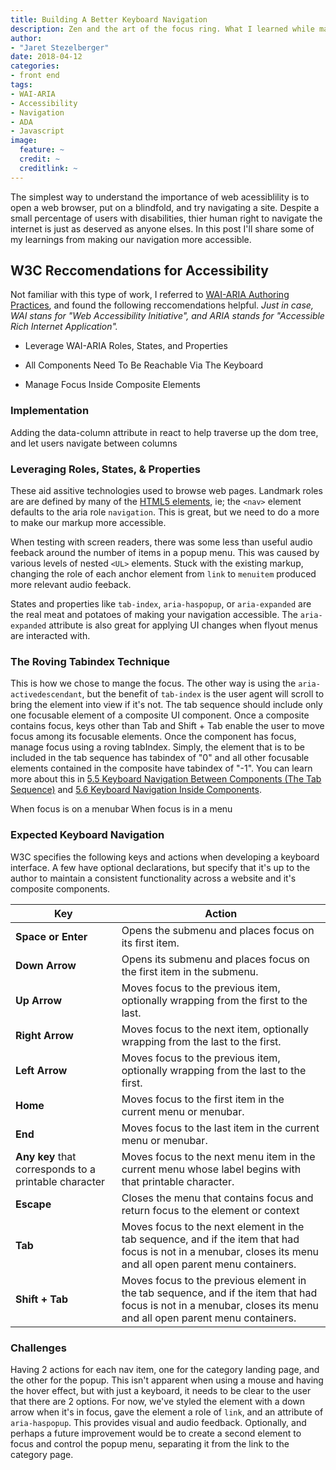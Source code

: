 ```yaml
---
title: Building A Better Keyboard Navigation
description: Zen and the art of the focus ring. What I learned while making our navigation more accessible with a keyboard.
author: 
- "Jaret Stezelberger"
date: 2018-04-12
categories:
- front end
tags:
- WAI-ARIA
- Accessibility
- Navigation
- ADA
- Javascript
image:
  feature: ~
  credit: ~
  creditlink: ~
---
```


The simplest way to understand the importance of web acessiblility is to open a web browser, put on a blindfold, and try navigating a site. Despite a small percentage of users with disabilities, thier human right to navigate the internet is just as deserved as anyone elses. In this post I'll share some of my learnings from making our navigation more accessible.

## W3C Reccomendations for Accessibility

Not familiar with this type of work, I referred to [WAI-ARIA Authoring Practices](https://www.w3.org/TR/wai-aria-practices-1.1/#menu), and found the following reccomendations helpful. *Just in case, WAI stans for "Web Accessibility Initiative", and ARIA stands for "Accessible Rich Internet Application".*

- Leverage WAI-ARIA Roles, States, and Properties 

- All Components Need To Be Reachable Via The Keyboard

- Manage Focus Inside Composite Elements

### Implementation
Adding the data-column attribute in react to help traverse up the dom tree, and let users navigate between columns
	
### Leveraging Roles, States, & Properties 
These aid assitive technologies used to browse web pages. Landmark roles are are defined by many of the [HTML5 elements](https://www.w3.org/TR/2017/NOTE-wai-aria-practices-1.1-20171214/examples/landmarks/HTML5.html), ie; the `<nav>` element defaults to the aria role `navigation`. This is great, but we need to do a more to make our markup more accessible.

When testing with screen readers, there was some less than useful audio feeback around the number of items in a popup menu. This was caused by various levels of nested `<UL>` elements. Stuck with the existing markup, changing the role of each anchor element from `link` to `menuitem` produced more relevant audio feeback.

States and properties like `tab-index`, `aria-haspopup`, or `aria-expanded` are the real meat and potatoes of making your navigation accessible. The `aria-expanded` attribute is also great for applying UI changes when flyout menus are interacted with.

### The Roving Tabindex Technique
This is how we chose to mange the focus. The other way is using the `aria-activedescendant`, but the benefit of `tab-index` is the user agent will scroll to bring the element into view if it's not. The tab sequence should include only one focusable element of a composite UI component. Once a composite contains focus, keys other than Tab and Shift + Tab enable the user to move focus among its focusable elements. Once the component has focus, manage focus using a roving tabIndex. Simply, the element that is to be included in the tab sequence has tabindex of "0" and all other focusable elements contained in the composite have tabindex of "-1". You can learn more about this in [5.5 Keyboard Navigation Between Components (The Tab Sequence)](https://www.w3.org/TR/wai-aria-practices-1.1/#kbd_general_between)
and [5.6 Keyboard Navigation Inside Components](https://www.w3.org/TR/wai-aria-practices-1.1/#kbd_general_within).

When focus is on a menubar
When focus is in a menu

### Expected Keyboard Navigation
W3C specifies the following keys and actions when developing a keyboard interface. A few have optional declarations, but specify that it's up to the author to maintain a consistent functionality across a website and it's composite components.

Key              | Action                          
-----------------|----------------------------------------------------
**Space or Enter** | Opens the submenu and places focus on its first item.
**Down Arrow** | Opens its submenu and places focus on the first item in the submenu.
**Up Arrow** | Moves focus to the previous item, optionally wrapping from the first to the last.
**Right Arrow** | Moves focus to the next item, optionally wrapping from the last to the first.
**Left Arrow** | Moves focus to the previous item, optionally wrapping from the last to the first.
**Home** | Moves focus to the first item in the current menu or menubar.
**End** | Moves focus to the last item in the current menu or menubar.
**Any key** that corresponds to a printable character | Moves focus to the next menu item in the current menu whose label begins with that printable character.
**Escape** | Closes the menu that contains focus and return focus to the element or context
**Tab** | Moves focus to the next element in the tab sequence, and if the item that had focus is not in a menubar, closes its menu and all open parent menu containers.
**Shift + Tab** | Moves focus to the previous element in the tab sequence, and if the item that had focus is not in a menubar, closes its menu and all open parent menu containers.

### Challenges
Having 2 actions for each nav item, one for the category landing page, and the other for the popup. This isn't apparent when using a mouse and having the hover effect, but with just a keyboard, it needs to be clear to the user that there are 2 options. For now, we've styled the element with a down arrow when it's in focus, gave the element a role of `link`, and an attribute of `aria-haspopup`. This provides visual and audio feedback. Optionally, and perhaps a future improvement would be to create a second element to focus and control the popup menu, separating it from the link to the category page.
